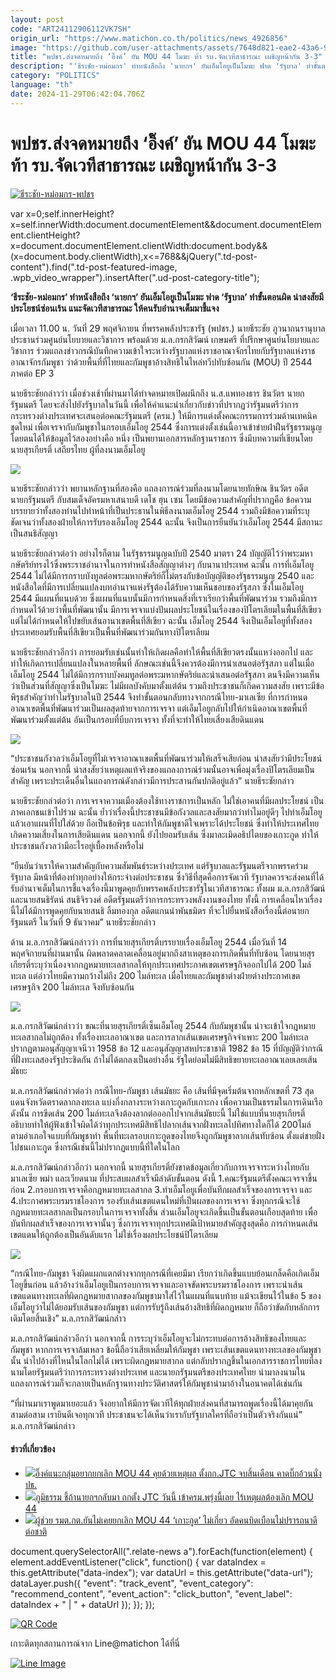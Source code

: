 ```yaml
---
layout: post
code: "ART24112906112VK7SH"
origin_url: "https://www.matichon.co.th/politics/news_4926856"
image: "https://github.com/user-attachments/assets/7648d821-eae2-43a6-9cd9-7aa3b4d7231d"
title: "พปชร.ส่งจดหมายถึง ‘อิ๊งค์’ ยัน MOU 44 โมฆะ ท้า รบ.จัดเวทีสาธารณะ เผชิญหน้ากัน 3-3"
description: "'ธีระชัย-หม่อมกร' ทำหนังสือถึง 'นายกฯ' ยันเอ็มโอยูเป็นโมฆะ ฟาด 'รัฐบาล' ทำขั้นตอนผิด น่าสงสัยมีประโยชน์ซ่อนเร้น แนะจัดเวทีสาธารณะ ให้คนรับอำนาจเต็มมาชี้แจง"
category: "POLITICS"
language: "th"
date: 2024-11-29T06:42:04.706Z
---
```


# พปชร.ส่งจดหมายถึง ‘อิ๊งค์’ ยัน MOU 44 โมฆะ ท้า รบ.จัดเวทีสาธารณะ เผชิญหน้ากัน 3-3

[![](https://www.matichon.co.th/wp-content/uploads/2024/11/ธีระชัย-หม่อมกร-พปชร.jpg "ธีระชัย-หม่อมกร-พปชร")](https://www.matichon.co.th/wp-content/uploads/2024/11/ธีระชัย-หม่อมกร-พปชร.jpg)

var x=0;self.innerHeight?x=self.innerWidth:document.documentElement&&document.documentElement.clientHeight?x=document.documentElement.clientWidth:document.body&&(x=document.body.clientWidth),x<=768&&jQuery(".td-post-content").find(".td-post-featured-image, .wpb\_video\_wrapper").insertAfter(".ud-post-category-title");

**‘ธีระชัย-หม่อมกร’ ทำหนังสือถึง ‘นายกฯ’ ยันเอ็มโอยูเป็นโมฆะ ฟาด ‘รัฐบาล’ ทำขั้นตอนผิด น่าสงสัยมีประโยชน์ซ่อนเร้น แนะจัดเวทีสาธารณะ ให้คนรับอำนาจเต็มมาชี้แจง**

เมื่อเวลา 11.00 น. วันที่ 29 พฤศจิกายน ที่พรรคพลังประชารัฐ (พปชร.) นายธีระชัย ภูวนาถนรานุบาล ประธานร่วมศูนย์นโยบายและวิชาการ พร้อมด้วย ม.ล.กรกสิวัฒน์ เกษมศรี ที่ปรึกษาศูนย์นโยบายและวิชาการ ร่วมแถลงข่าวกรณีบันทึกความเข้าใจระหว่างรัฐบาลแห่งราชอาณาจักรไทยกับรัฐบาลแห่งราชอาณาจักรกัมพูชา ว่าด้วยพื้นที่ที่ไทยและกัมพูชาอ้างสิทธิในไหล่ทวีปทับซ้อนกัน (MOU) ปี 2544 ภาคต่อ EP 3

นายธีระชัยกล่าวว่า เมื่อช่วงเช้าที่ผ่านมาได้ทำจดหมายเปิดผนึกถึง น.ส.แพทองธาร ชินวัตร นายกรัฐมนตรี โดยจะส่งไปยังรัฐบาลในวันนี้ เพื่อให้คำแนะนำเกี่ยวกับข่าวที่ปรากฏว่ารัฐมนตรีว่าการกระทรวงต่างประเทศจะเสนอต่อคณะรัฐมนตรี (ครม.) ให้มีการแต่งตั้งคณะกรรมการร่วมด้านเทคนิคชุดใหม่ เพื่อเจรจากับกัมพูชาในกรอบเอ็มโอยู 2544 ซึ่งการแต่งตั้งเช่นนี้อาจเข้าข่ายฝ่าฝืนรัฐธรรมนูญ โดยตนได้ให้ข้อมูลไว้สองอย่างคือ หนึ่ง เป็นพยานเอกสารหลักฐานราชการ ซึ่งมีบทความที่เขียนโดยนายสุรเกียรติ์ เสถียรไทย ผู้ที่ลงนามเอ็มโอยู

![](https://www.matichon.co.th/wp-content/uploads/2024/11/S__27254921_0.jpg)

นายธีระชัยกล่าวว่า พยานหลักฐานที่สองคือ แถลงการณ์ร่วมที่ลงนามโดยนายทักษิณ ชินวัตร อดีตนายกรัฐมนตรี กับสมเด็จอัครมหาเสนาบดี เดโช ฮุน เซน โดยมีข้อความสำคัญที่ปรากฏคือ ข้อความบรรยายว่าทั้งสองท่านไปทำหน้าที่เป็นประธานในพิธีลงนามเอ็มโอยู 2544 รวมถึงมีข้อความที่ระบุชัดเจนว่าทั้งสองฝ่ายให้การรับรองเอ็มโอยู 2544 ฉะนั้น จึงเป็นการยืนยันว่าเอ็มโอยู 2544 มีสถานะเป็นสนธิสัญญา

นายธีระชัยกล่าวต่อว่า อย่างไรก็ตาม ในรัฐธรรมนูญฉบับปี 2540 มาตรา 24 บัญญัติไว้ว่าพระมหากษัตริย์ทรงไว้ซึ่งพระราชอำนาจในการทำหนังสือสัญญาต่างๆ กับนานาประเทศ ฉะนั้น การที่เอ็มโอยู 2544 ไม่ได้มีการกราบบังทูลต่อพระมหากษัตริย์ก็ไม่ตรงกับข้อบัญญัติของรัฐธรรมนูญ 2540 และหนังสือใดที่มีการเปลี่ยนแปลงบทอำนาจแห่งรัฐต้องได้รับความเห็นชอบของรัฐสภา ซึ่งในเอ็มโอยู 2544 มีแผนที่แนบด้วย ซึ่งแผนที่แนบนั้นมีการกำหนดสิ่งที่เราเรียกว่าพื้นที่พัฒนาร่วม รวมถึงมีการกำหนดไว้ด้วยว่าพื้นที่พัฒนานั้น มีการเจรจาแบ่งปันผลประโยชน์ในเรื่องของปิโตรเลียมในพื้นที่สีเขียว แต่ไม่ได้กำหนดให้ไปขยับเส้นอานาเขตพื้นที่สีเขียว ฉะนั้น เอ็มโอยู 2544 จึงเป็นเอ็มโอยูที่ทั้งสองประเทศยอมรับพื้นที่สีเขียวเป็นพื้นที่พัฒนาร่วมกันทางปิโตรเลียม

นายธีระชัยกล่าวอีกว่า การยอมรับเช่นนั้นทำให้เกิดผลคือทำให้พื้นที่สีเขียวตรงนั้นแหว่งออกไป และทำให้เกิดการเปลี่ยนแปลงในหลายพื้นที่ ลักษณะเช่นนี้จึงควรต้องมีการนำเสนอต่อรัฐสภา แต่ในเมื่อเอ็มโอยู 2544 ไม่ได้มีการกราบบังคมทูลต่อพระมหากษัตริย์และนำเสนอต่อรัฐสภา ตนจึงมีความเห็นว่าเป็นส่วนที่สัญญาซึ่งเป็นโมฆะ ไม่มีผลบังคับมาตั้งแต่ต้น รวมถึงประชาชนก็เกิดความสงสัย เพราะมีข้อพิรุธสำคัญว่าทำไมรัฐบาลในปี 2544 จึงทำขั้นตอนกลับทางจากกรณีไทย-มาเลเซีย ที่การกำหนดอาณาเขตพื้นที่พัฒนาร่วมเป็นผลสุดท้ายจากการเจรจา แต่เอ็มโอยูกลับไปให้กำเนิดอาณาเขตพื้นที่พัฒนาร่วมตั้งแต่ต้น อันเป็นกรอบที่บีบการเจรจา ทั้งที่จะทำให้ไทยเสี่ยงเสียดินแดน

![](https://www.matichon.co.th/wp-content/uploads/2024/11/S__27254922_0.jpg)

“ประชาชนกังวลว่าเอ็มโอยูที่ไม่เจรจาอาณาเขตพื้นที่พัฒนาร่วมให้เสร็จเสียก่อน น่าสงสัยว่ามีประโยชน์ซ่อนเร้น นอกจากนี้ น่าสงสัยว่าเหตุผลแท้จริงของแถลงการณ์ร่วมนั้นอาจเพื่อมุ่งเรื่องปิโตรเลียมเป็นสำคัญ เพราะประเด็นอื่นในแถงการณ์ดังกล่าวมีการประสานกันปกติอยู่แล้ว” นายธีระชัยกล่าว

นายธีระชัยกล่วต่อว่า การเจรจาความเมืองต้องใช้ทางราชการเป็นหลัก ไม่ใช่เอาคนที่มีผลประโยชน์ เป็นภาคเอกชนเข้าไปร่วม ฉะนั้น ย้ำว่าเรื่องนี้ประชาชนมีข้อกังวลและสงสัยมากว่าทำไมอยู่ดีๆ ไปทำเอ็มโอยู แล้วเอาแผนที่ไปใส่ด้วย ถือเป็นข้อพิรุธ และทำให้กัมพูชาดีใจเพราะได้ประโยชน์ ซึ่งทำให้ประเทศไทยเกิดความเสี่ยงในการเสียดินแดน นอกจากนี้ ยังไปยอมรับเส้น ซึ่งมาละเมิดอธิปไตยของเกาะกูด ทำให้ประชาชนกังวลว่ามีอะไรอยู่เบื้องหลังหรือไม่

“ยืนยันว่าเราให้ความสำคัญกับความสัมพันธ์ระหว่างประเทศ แต่รัฐบาลและรัฐมนตรีจากพรรคร่วมรัฐบาล มีหน้าที่ต้องทำทุกอย่างให้กระจ่างต่อประชาชน ซึ่งวิธีที่สุดคือการจัดเวที รัฐบาลควรจะส่งคนที่ได้รับอำนาจเต็มในการชี้แจงเรื่องนี้มาพูดคุยกับพรรคพลังประชารัฐในเวทีสาธารณะ ทั้งผม ม.ล.กรกสิวัฒน์ และนายสนธิรัตน์ สนธิจิรวงศ์ อดีตรัฐมนตรีว่าการกระทรวงพลังงานของไทย ทั้งนี้ การเคลื่อนไหวเรื่องนี้ไม่ได้มีการพูดคุยกับนายสนธิ ลิ้มทองกุล อดีตแกนนำพันธมิตร ที่จะไปยื่นหนังสือเรื่องนี้ต่อนายกรัฐมนตรี ในวันที่ 9 ธันวาคม” นายธีระชัยกล่าว

ด้าน ม.ล.กรกสิวัฒน์กล่าวว่า การที่นายสุรเกียรติ์บรรยายเรื่องเอ็มโอยู 2544 เมื่อวันที่ 14 พฤศจิกายนที่ผ่านมานั้น ผิดพลาดคลาดเคลื่อนอยู่มากถึงสาเหตุของการเกิดพื้นที่ทับซ้อน โดยนายสุรเกียรติ์ระบุว่าเนื่องจากกฎหมายทะเลสากลให้ทุกประเทศประกาศเขตเศรษฐกิจออกไปได้ 200 ไมล์ทะเล แต่อ่าวไทยมีความกว้างไม่ถึง 200 ไมล์ทะเล เมื่อไทยและกัมพูชาต่างฝ่ายต่างประกาศเขตเศรษฐกิจ 200 ไมล์ทะเล จึงทับซ้อนกัน

![](https://www.matichon.co.th/wp-content/uploads/2024/11/S__27254918_0.jpg)

ม.ล.กรกสิวัฒน์กล่าวว่า ขณะที่นายสุรเกียรติ์เซ็นเอ็มโอยู 2544 กับกัมพูชานั้น น่าจะเข้าใจกฎหมายทะเลสากลไม่ถูกต้อง ทั้งเรื่องทะเลอาณาเขต และการลากเส้นเขตเศรษฐกิจจำเพาะ 200 ไมล์ทะเล ปรากฏตามอนุสัญญาเจนีวา 1958 ข้อ 12 และอนุสัญญาสหประชาชาติ 1982 ข้อ 15 ที่บัญญัติว่ากรณีที่ฝั่งทะเลสองรัฐประชิดกัน ถ้าไม่ได้ตกลงเป็นอย่างอื่น รัฐใดย่อมไม่มีสิทธิขยายทะเลอาณาเลยเลยเส้นมัธยะ

ม.ล.กรกสิวัฒน์กล่าวต่อว่า กรณีไทย-กัมพูชา เส้นมัธยะ คือ เส้นที่มีจุดเริ่มต้นจากหลักเขตที่ 73 สุดแดนจังหวัดตราดลากลงทะเล แบ่งกึ่งกลางระหว่างเกาะกูดกับเกาะกง เพื่อความเป็นธรรมในการเดินเรือ ดังนั้น การขีดเส้น 200 ไมล์ทะเลจึงต้องลากต่อออกไปจากเส้นมัธยะนี้ ไม่ใช่แบบที่นายสุรเกียรติ์อธิบายทำให้ผู้ฟังเข้าใจผิดได้ว่าทุกประเทศมีสิทธิไปลากเส้นจากฝั่งทะเลไปทิศทางใดก็ได้ 200ไมล์ ตามอำเภอใจแบบที่กัมพูชาทำ พื้นที่ทะเลรอบเกาะกูดของไทยจึงถูกกัมพูชาลากเส้นทับซ้อน ตั้งแต่ชายฝั่งไปชนเกาะกูด ซึ่งกรณีเช่นนี้ไม่ปรากฏแบบนี้ที่ใดในโลก

ม.ล.กรกสิวัฒน์กล่าวอีกว่า นอกจากนี้ นายสุรเกียรติ์ยังขาดข้อมูลเกี่ยวกับการเจรจาระหว่างไทยกับมาเลเซีย พม่า และเวียดนาม ที่ประสบผลสำเร็จมีลำดับขั้นตอน ดังนี้ 1.คณะรัฐมนตรีตั้งคณะเจรจาขึ้นก่อน 2.กรอบการเจรจาคือกฎหมายทะเลสากล 3.ทำเอ็มโอยูเพื่อบันทึกผลสำเร็จของการเจรจา และ 4.ประกาศพระบรมราชโองการ รองรับเส้นเขตแดนใหม่ที่เป็นผลของการเจรจา ซึ่งทุกกรณีจะใช้กฎหมายทะเลสากลเป็นกรอบในการเจรจาทั้งสิ้น ส่วนเอ็มโอยูจะเกิดขึ้นเป็นขั้นตอนเกือบสุดท้าย เพื่อบันทึกผลสำเร็จของการเจรจานั้นๆ ซึ่งการเจรจาทุกประเทศมีเป้าหมายสำคัญสูงสุดคือ การกำหนดเส้นเขตแดนให้ถูกต้องเป็นอันดับแรก ไม่ใช่เรื่องผลประโยชน์ปิโตรเลียม

![](https://www.matichon.co.th/wp-content/uploads/2024/11/S__27254920_0.jpg)

“กรณีไทย-กัมพูชา จึงผิดแผกแตกต่างจากทุกกรณีที่เคยมีมา เรียกว่าเกิดขึ้นแบบย้อนเกล็ดคือเกิดเอ็มโอยูขึ้นก่อน แล้วอ้างว่าเอ็มโอยูเป็นกรอบการเจรจาและอาจขัดพระบรมราชโองการ เพราะนำเส้นเขตแดนทางทะเลที่ผิดกฎหมายสากลของกัมพูชามาใส่ไว้ในแผนที่แนบท้าย แม้จะเขียนไว้ในข้อ 5 ของเอ็มโอยูว่าไม่ได้ยอมรับเส้นของกัมพูชา แต่การรับรู้ถึงเส้นอ้างสิทธิที่ผิดกฏหมาย ก็ถือว่าขัดกับหลักการเดิมโดยสิ้นเชิง” ม.ล.กรกสิวัฒน์กล่าว

ม.ล.กรกสิวัฒน์กล่าวอีกว่า นอกจากนี้ การระบุว่าเอ็มโอยูจะไม่กระทบต่อการอ้างสิทธิของไทยและกัมพูชา หากการเจรจาล้มเหลว ข้อนี้ถือว่าเสียเหลี่ยมให้กัมพูชา เพราะเส้นเขตแดนทางทะเลของกัมพูชานั้น นำไปอ้างที่ไหนในโลกไม่ได้ เพราะผิดกฎหมายสากล แต่กลับปรากฏขึ้นในเอกสารราชการไทยที่ลงนามโดยรัฐมนตรีว่าการกระทรวงต่างประเทศ และนายกรัฐมนตรีของประเทศไทย นำมาลงนามในแถลงการณ์ร่วมก็จะกลายเป็นหลักฐานทางประวัติศาสตร์ให้กัมพูชานำมาอ้างในอนาคตได้เช่นกัน

“ที่ผ่านมาเราพูดมาเยอะแล้ว จึงอยากให้มีการจัดเวทีให้ทุกฝ่ายส่งคนที่สามารถพูดเรื่องนี้ได้มาคุยกันสามต่อสาม เรายินดีเจอทุกเวที ประชาชนจะได้เห็นว่าเรากับรัฐบาลใครที่ถือว่าเป็นตัวจริงกันแน่” ม.ล.กรกสิวัฒน์กล่าว

#### ข่าวที่เกี่ยวข้อง

*   [![](https://www.matichon.co.th/wp-content/uploads/2024/11/นายกอิ๊งค์-2211.jpg)อิ๊งค์แนะกลุ่มอยากยกเลิก MOU 44 คุยด้วยเหตุผล ตั้งกก.JTC จบสิ้นเดือน คาดบิ๊กอ้วนนั่งปธ.](https://www.matichon.co.th/politics/news_4913936)
*   [![](https://www.matichon.co.th/wp-content/uploads/2024/11/ภูมิธรรม-01811.jpg)ภูมิธรรม ชี้ถ้านายกฯกลับมา ถกตั้ง JTC วันนี้ เข้าครม.พรุ่งนี้เลย ไร้เหตุผลต้องเลิก MOU 44](https://www.matichon.co.th/politics/news_4904162)
*   [![](https://www.matichon.co.th/wp-content/uploads/2024/11/รัศม์-ชาลีจันทร์-013.jpg)ผู้ช่วย รมต.กต.ยันไม่เคยยกเลิก MOU 44 ‘เกาะกูด’ ไม่เกี่ยว อัดคนบิดเบือนไม่ปรารถนาดีต่อชาติ](https://www.matichon.co.th/politics/news_4895872)

document.querySelectorAll(".relate-news a").forEach(function(element) { element.addEventListener("click", function() { var dataIndex = this.getAttribute("data-index"); var dataUrl = this.getAttribute("data-url"); dataLayer.push({ "event": "track\_event", "event\_category": "recommend\_content", "event\_action": "click\_button", "event\_label": dataIndex + " | " + dataUrl }); }); });

[![QR Code](https://www.matichon.co.th/wp-content/uploads/2023/07/wob1371z.jpg)](https://lin.ee/ht0nDxX)

เกาะติดทุกสถานการณ์จาก Line@matichon ได้ที่นี่

[![Line Image](https://www.matichon.co.th/wp-content/uploads/2023/07/th.png)](https://lin.ee/ht0nDxX)